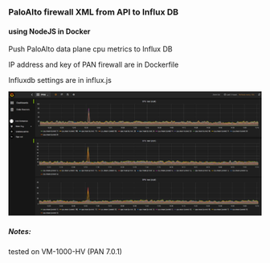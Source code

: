 ### PaloAlto firewall XML from API to Influx DB 
#### using NodeJS in Docker
Push PaloAlto data plane cpu metrics to Influx DB

IP address and key of PAN firewall are in Dockerfile

Influxdb settings are in influx.js

![Grafana](pan2influx.JPG)
##### Notes:
tested on VM-1000-HV (PAN 7.0.1)